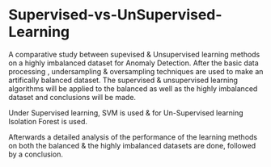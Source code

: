 # Supervised-vs-UnSupervised-Learning
A comparative study between supevised &amp; Unsupervised learning methods on a highly imbalanced dataset
for Anomaly Detection.
After the basic data processing , undersampling &amp; oversampling techniques are used to make an artifically balanced
dataset. The supervised &amp; unsupervised learning algorithms will be applied to the 
balanced as well as the highly imbalanced dataset and conclusions will be made.

Under Supervised learning, SVM is used &amp; for Un-Supervised learning
Isolation Forest is used.

Afterwards a detailed analysis of the performance of the learning methods
on both the balanced &amp; the highly imbalanced datasets are done, followed
by a conclusion.
